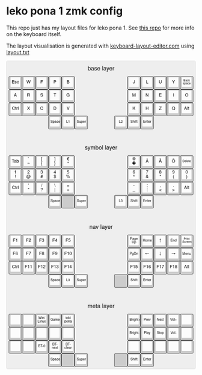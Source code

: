 # leko pona 1 zmk config
This repo just has my layout files for leko pona 1. See [this repo](https://github.com/CrispyPin/leko-pona) for more info on the keyboard itself.

The layout visualisation is generated with [keyboard-layout-editor.com](http://www.keyboard-layout-editor.com/) using [layout.txt](layout.txt)

![](layout.png)
